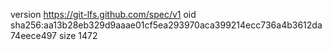 version https://git-lfs.github.com/spec/v1
oid sha256:aa13b28eb329d9aaae01cf5ea293970aca399214ecc736a4b3612da74eece497
size 1472
